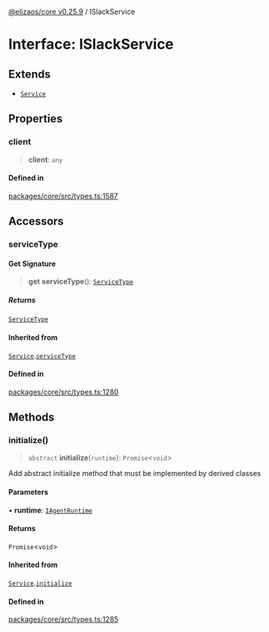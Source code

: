 [@elizaos/core v0.25.9](../index.md) / ISlackService

# Interface: ISlackService

## Extends

- [`Service`](../classes/Service.md)

## Properties

### client

> **client**: `any`

#### Defined in

[packages/core/src/types.ts:1587](https://github.com/elizaOS/eliza/blob/main/packages/core/src/types.ts#L1587)

## Accessors

### serviceType

#### Get Signature

> **get** **serviceType**(): [`ServiceType`](../enumerations/ServiceType.md)

##### Returns

[`ServiceType`](../enumerations/ServiceType.md)

#### Inherited from

[`Service`](../classes/Service.md).[`serviceType`](../classes/Service.md#serviceType-1)

#### Defined in

[packages/core/src/types.ts:1280](https://github.com/elizaOS/eliza/blob/main/packages/core/src/types.ts#L1280)

## Methods

### initialize()

> `abstract` **initialize**(`runtime`): `Promise`\<`void`\>

Add abstract initialize method that must be implemented by derived classes

#### Parameters

• **runtime**: [`IAgentRuntime`](IAgentRuntime.md)

#### Returns

`Promise`\<`void`\>

#### Inherited from

[`Service`](../classes/Service.md).[`initialize`](../classes/Service.md#initialize)

#### Defined in

[packages/core/src/types.ts:1285](https://github.com/elizaOS/eliza/blob/main/packages/core/src/types.ts#L1285)
